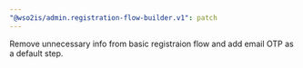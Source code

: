 ```yaml
---
"@wso2is/admin.registration-flow-builder.v1": patch
---
```


Remove unnecessary info from basic registraion flow and add email OTP as a default step.
